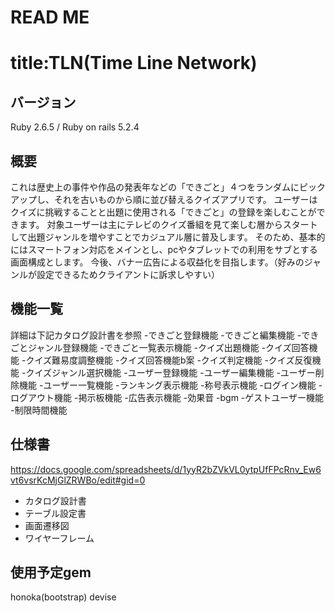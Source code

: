 # READ ME
# title:TLN(Time Line Network)

## バージョン
Ruby 2.6.5 / Ruby on rails 5.2.4

## 概要
これは歴史上の事件や作品の発表年などの「できごと」４つをランダムにピックアップし、それを古いものから順に並び替えるクイズアプリです。
ユーザーはクイズに挑戦することと出題に使用される「できごと」の登録を楽しむことができます。
対象ユーザーは主にテレビのクイズ番組を見て楽しむ層からスタートして出題ジャンルを増やすことでカジュアル層に普及します。
そのため、基本的にはスマートフォン対応をメインとし、pcやタブレットでの利用をサブとする画面構成とします。
今後、バナー広告による収益化を目指します。（好みのジャンルが設定できるためクライアントに訴求しやすい）

## 機能一覧
詳細は下記カタログ設計書を参照
-できごと登録機能
-できごと編集機能
-できごとジャンル登録機能
-できごと一覧表示機能
-クイズ出題機能
-クイズ回答機能
-クイズ難易度調整機能
-クイズ回答機能b案
-クイズ判定機能
-クイズ反復機能
-クイズジャンル選択機能
-ユーザー登録機能
-ユーザー編集機能
-ユーザー削除機能
-ユーザー一覧機能
-ランキング表示機能
-称号表示機能
-ログイン機能
-ログアウト機能
-掲示板機能
-広告表示機能
-効果音
-bgm
-ゲストユーザー機能
-制限時間機能

## 仕様書
https://docs.google.com/spreadsheets/d/1yyR2bZVkVL0ytpUfFPcRnv_Ew6vt6vsrKcMjGlZRWBo/edit#gid=0

- カタログ設計書
- テーブル設定書
- 画面遷移図
- ワイヤーフレーム

## 使用予定gem
honoka(bootstrap)
devise
